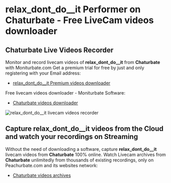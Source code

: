# relax_dont_do__it Performer on Chaturbate - Free LiveCam videos downloader

## Chaturbate Live Videos Recorder

Monitor and record livecam videos of **relax_dont_do__it** from **Chaturbate** with Moniturbate.com
Get a premium trial for free by just and only registering with your Email address:
* [relax_dont_do__it Premium videos downloader](https://moniturbate.com/request-demo-licence-key.html)

Free livecam videos downloader - Moniturbate Software:
* [Chaturbate videos downloader](https://moniturbate.com/moniturbate-download-software.html)

![relax_dont_do__it livecam videos recorder](https://peachurnet.com/templates/moniturbate-software.png)


## Capture relax_dont_do__it videos from the Cloud and watch your recordings on Streaming

Without the need of downloading a software, capture **relax_dont_do__it** livecam videos from **Chaturbate** 100% online.
Watch Livecam archives from **Chaturbate** unlimitedly from thousands of existing recordings, only on Peachurbate.com and its websites network:
* [Chaturbate videos archives](https://peachurnet.com/)